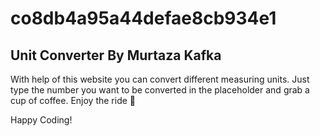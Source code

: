 # co8db4a95a44defae8cb934e1

## Unit Converter By Murtaza Kafka

With help of this website you can convert different measuring units. Just type the number you want to be converted in
the placeholder and grab a cup of coffee. Enjoy the ride 🚀

Happy Coding!
